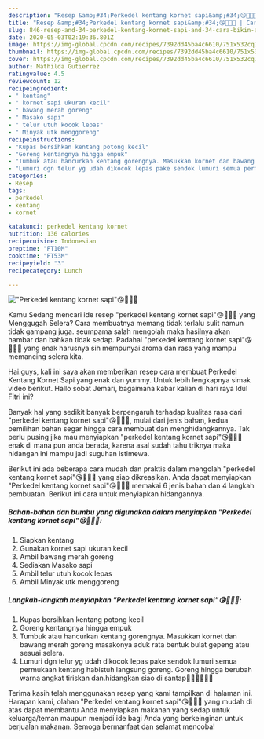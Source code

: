 ```yaml
---
description: "Resep &amp;#34;Perkedel kentang kornet sapi&amp;#34;😘🙏👍🏼 | Cara Bikin &amp;#34;Perkedel kentang kornet sapi&amp;#34;😘🙏👍🏼 Yang Lezat"
title: "Resep &amp;#34;Perkedel kentang kornet sapi&amp;#34;😘🙏👍🏼 | Cara Bikin &amp;#34;Perkedel kentang kornet sapi&amp;#34;😘🙏👍🏼 Yang Lezat"
slug: 846-resep-and-34-perkedel-kentang-kornet-sapi-and-34-cara-bikin-and-34-perkedel-kentang-kornet-sapi-and-34-yang-lezat
date: 2020-05-03T02:19:36.801Z
image: https://img-global.cpcdn.com/recipes/7392dd45ba4c6610/751x532cq70/perkedel-kentang-kornet-sapi😘🙏👍🏼-foto-resep-utama.jpg
thumbnail: https://img-global.cpcdn.com/recipes/7392dd45ba4c6610/751x532cq70/perkedel-kentang-kornet-sapi😘🙏👍🏼-foto-resep-utama.jpg
cover: https://img-global.cpcdn.com/recipes/7392dd45ba4c6610/751x532cq70/perkedel-kentang-kornet-sapi😘🙏👍🏼-foto-resep-utama.jpg
author: Mathilda Gutierrez
ratingvalue: 4.5
reviewcount: 12
recipeingredient:
- " kentang"
- " kornet sapi ukuran kecil"
- " bawang merah goreng"
- " Masako sapi"
- " telur utuh kocok lepas"
- " Minyak utk menggoreng"
recipeinstructions:
- "Kupas bersihkan kentang potong kecil"
- "Goreng kentangnya hingga empuk"
- "Tumbuk atau hancurkan kentang gorengnya. Masukkan kornet dan bawang merah goreng masakonya aduk rata bentuk bulat gepeng atau sesuai selera."
- "Lumuri dgn telur yg udah dikocok lepas pake sendok lumuri semua permukaan kentang habistuh langsung goreng. Goreng hingga berubah warna angkat tiriskan dan.hidangkan siao di santap👍🏼👍🏼🙏🙏"
categories:
- Resep
tags:
- perkedel
- kentang
- kornet

katakunci: perkedel kentang kornet 
nutrition: 136 calories
recipecuisine: Indonesian
preptime: "PT10M"
cooktime: "PT53M"
recipeyield: "3"
recipecategory: Lunch

---
```



![&#34;Perkedel kentang kornet sapi&#34;😘🙏👍🏼](https://img-global.cpcdn.com/recipes/7392dd45ba4c6610/751x532cq70/perkedel-kentang-kornet-sapi😘🙏👍🏼-foto-resep-utama.jpg)

Kamu Sedang mencari ide resep &#34;perkedel kentang kornet sapi&#34;😘🙏👍🏼 yang Menggugah Selera? Cara membuatnya memang tidak terlalu sulit namun tidak gampang juga. seumpama salah mengolah maka hasilnya akan hambar dan bahkan tidak sedap. Padahal &#34;perkedel kentang kornet sapi&#34;😘🙏👍🏼 yang enak harusnya sih mempunyai aroma dan rasa yang mampu memancing selera kita.

Hai.guys, kali ini saya akan memberikan resep cara membuat Perkedel Kentang Kornet Sapi yang enak dan yummy. Untuk lebih lengkapnya simak video berikut. Hallo sobat Jemari, bagaimana kabar kalian di hari raya Idul Fitri ini?

Banyak hal yang sedikit banyak berpengaruh terhadap kualitas rasa dari &#34;perkedel kentang kornet sapi&#34;😘🙏👍🏼, mulai dari jenis bahan, kedua pemilihan bahan segar hingga cara membuat dan menghidangkannya. Tak perlu pusing jika mau menyiapkan &#34;perkedel kentang kornet sapi&#34;😘🙏👍🏼 enak di mana pun anda berada, karena asal sudah tahu triknya maka hidangan ini mampu jadi suguhan istimewa.


Berikut ini ada beberapa cara mudah dan praktis dalam mengolah &#34;perkedel kentang kornet sapi&#34;😘🙏👍🏼 yang siap dikreasikan. Anda dapat menyiapkan &#34;Perkedel kentang kornet sapi&#34;😘🙏👍🏼 memakai 6 jenis bahan dan 4 langkah pembuatan. Berikut ini cara untuk menyiapkan hidangannya.

<!--inarticleads1-->

##### Bahan-bahan dan bumbu yang digunakan dalam menyiapkan &#34;Perkedel kentang kornet sapi&#34;😘🙏👍🏼:

1. Siapkan  kentang
1. Gunakan  kornet sapi ukuran kecil
1. Ambil  bawang merah goreng
1. Sediakan  Masako sapi
1. Ambil  telur utuh kocok lepas
1. Ambil  Minyak utk menggoreng




<!--inarticleads2-->

##### Langkah-langkah menyiapkan &#34;Perkedel kentang kornet sapi&#34;😘🙏👍🏼:

1. Kupas bersihkan kentang potong kecil
1. Goreng kentangnya hingga empuk
1. Tumbuk atau hancurkan kentang gorengnya. Masukkan kornet dan bawang merah goreng masakonya aduk rata bentuk bulat gepeng atau sesuai selera.
1. Lumuri dgn telur yg udah dikocok lepas pake sendok lumuri semua permukaan kentang habistuh langsung goreng. Goreng hingga berubah warna angkat tiriskan dan.hidangkan siao di santap👍🏼👍🏼🙏🙏




Terima kasih telah menggunakan resep yang kami tampilkan di halaman ini. Harapan kami, olahan &#34;Perkedel kentang kornet sapi&#34;😘🙏👍🏼 yang mudah di atas dapat membantu Anda menyiapkan makanan yang sedap untuk keluarga/teman maupun menjadi ide bagi Anda yang berkeinginan untuk berjualan makanan. Semoga bermanfaat dan selamat mencoba!
